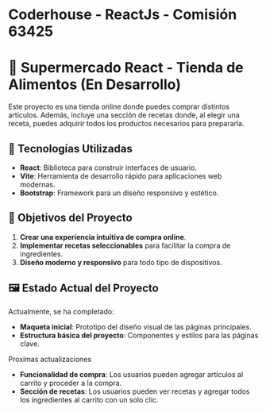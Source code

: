 # Coderhouse - ReactJs - Comisión 63425

# 🛒 Supermercado React - Tienda de Alimentos (En Desarrollo)
Este proyecto es una tienda online donde puedes comprar distintos artículos. Además, incluye una sección de recetas donde, al elegir una receta, puedes adquirir todos los productos necesarios para prepararla.

## 🚀 Tecnologías Utilizadas

- **React**: Biblioteca para construir interfaces de usuario.
- **Vite**: Herramienta de desarrollo rápido para aplicaciones web modernas.
- **Bootstrap**: Framework para un diseño responsivo y estético.


## 🌟 Objetivos del Proyecto

1. **Crear una experiencia intuitiva de compra online**.
2. **Implementar recetas seleccionables** para facilitar la compra de ingredientes.
3. **Diseño moderno y responsivo** para todo tipo de dispositivos.

## 🖼️ Estado Actual del Proyecto

Actualmente, se ha completado:
- **Maqueta inicial**: Prototipo del diseño visual de las páginas principales.
- **Estructura básica del proyecto**: Componentes y estilos para las páginas clave.

Proximas actualizaciones 
 - **Funcionalidad de compra**: Los usuarios pueden agregar artículos al carrito y proceder a la compra.
- **Sección de recetas**: Los usuarios pueden ver recetas y agregar todos los ingredientes al carrito con un solo clic.
